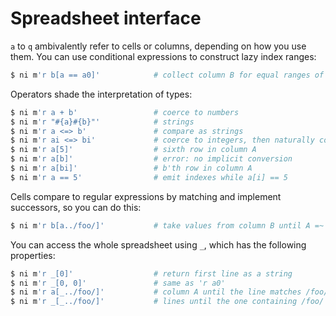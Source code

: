 # Spreadsheet interface
`a` to `q` ambivalently refer to cells or columns, depending on how you use
them. You can use conditional expressions to construct lazy index ranges:

```sh
$ ni m'r b[a == a0]'            # collect column B for equal ranges of A
```

Operators shade the interpretation of types:

```sh
$ ni m'r a + b'                 # coerce to numbers
$ ni m'r "#{a}#{b}"'            # strings
$ ni m'r a <=> b'               # compare as strings
$ ni m'r ai <=> bi'             # coerce to integers, then naturally compare
$ ni m'r a[5]'                  # sixth row in column A
$ ni m'r a[b]'                  # error: no implicit conversion
$ ni m'r a[bi]'                 # b'th row in column A
$ ni m'r a == 5'                # emit indexes while a[i] == 5
```

Cells compare to regular expressions by matching and implement successors, so
you can do this:

```sh
$ ni m'r b[a../foo/]'           # take values from column B until A =~ /foo/
```

You can access the whole spreadsheet using `_`, which has the following
properties:

```sh
$ ni m'r _[0]'                  # return first line as a string
$ ni m'r _[0, 0]'               # same as 'r a0'
$ ni m'r a[_../foo/]'           # column A until the line matches /foo/
$ ni m'r _[_../foo/]'           # lines until the one containing /foo/
```
